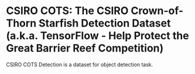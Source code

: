 # CSIRO COTS: The CSIRO Crown-of-Thorn Starfish Detection Dataset (a.k.a. TensorFlow - Help Protect the Great Barrier Reef Competition)

CSIRO COTS Detection is a dataset for object detection task.